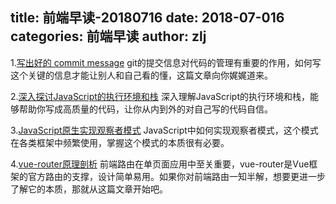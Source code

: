 title: 前端早读-20180716
date: 2018-07-016
categories: 前端早读
author: zlj
---

1.[写出好的 commit message](https://ruby-china.org/topics/15737)
git的提交信息对代码的管理有重要的作用，如何写这个关键的信息才能让别人和自己看的懂，这篇文章向你娓娓道来。

2.[深入探讨JavaScript的执行环境和栈](https://blog.csdn.net/tangxiaolang101/article/details/52087239)
深入理解JavaScript的执行环境和栈，能够帮助你写成高质量的代码，让你从内到外的对自己写的代码自信。

3.[JavaScript原生实现观察者模式](https://segmentfault.com/a/1190000012430769)
JavaScript中如何实现观察者模式，这个模式在各类框架中频繁使用，掌握这个模式的本质很有必要。

4.[vue-router原理剖析](https://juejin.im/post/5b08c9ccf265da0dd527d98d)
前端路由在单页面应用中至关重要，vue-router是Vue框架的官方路由的支撑，设计简单易用。如果你对前端路由一知半解，想要更进一步了解它的本质，那就从这篇文章开始吧。